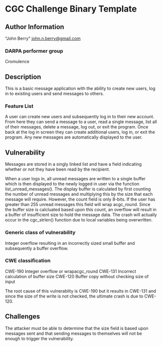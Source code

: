 # CGC Challenge Binary Template

## Author Information

"John Berry" <john.n.berry@gmail.com>

### DARPA performer group
Cromulence

## Description

This is a basic message application with the ability to create new users, log in to existing users and send messages to others.

### Feature List

A user can create new users and subsequently log in to their new account. From here they can send a message to a user, read a single message, list all of their messages, delete a message, log out, or exit the program. Once back at the log in screen they can create additional users, log in, or exit the program. Any new messages are automatically displayed to the user.

## Vulnerability
Messages are stored in a singly linked list and have a field indicating whether or not they have been read by the recipient.

When a user logs in, all unread messages are written to a single buffer which is then displayed to the newly logged in user via the function list_unread_messages(). The display buffer is calculated by first counting the number of unread messages and multiplying this by the size that each message will require. However, the count field is only 8-bits. If the user has greater than 255 unread messages this field will wrap acgc_round. Since the buffer size is calcluated based upon this count, an overflow will result in a buffer of insufficient size to hold the message data. The crash will actually occur in the cgc_strlen() function due to local variables being overwritten.

### Generic class of vulnerability
Integer overflow resulting in an incorrectly sized small buffer and subsequently a buffer overflow.

### CWE classification
CWE-190 Integer overflow or wrapacgc_round
CWE-131 Incorrect calculation of buffer size
CWE-120 Buffer copy without checking size of input

The root cause of this vulnerablity is CWE-190 but it results in CWE-131 and since the size of the write is not checked, the ultimate crash is due to CWE-120.

## Challenges
The attacker must be able to determine that the size field is based upon messages sent and that sending messages to themselves will not be enough to trigger the vulnerability.

